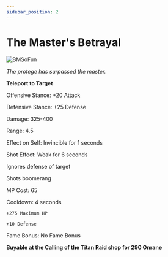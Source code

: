 ```yaml
---
sidebar_position: 2
---
```


# The Master's Betrayal

![BMSoFun](https://vwiki.valorserver.com/api/item/picture/the%20master's%20betrayal)

<i>The protege has surpassed the master.</i>

**Teleport to Target**

Offensive Stance: +20 Attack

Defensive Stance: +25 Defense

Damage: 325-400

Range: 4.5

Effect on Self: Invincible for 1 seconds

Shot Effect: Weak for 6 seconds

Ignores defense of target

Shots boomerang

MP Cost: 65

Cooldown: 4 seconds

    +275 Maximum HP
    
    +10 Defense
    
Fame Bonus: No Fame Bonus

**Buyable at the Calling of the Titan Raid shop for 290 Onrane**
